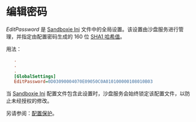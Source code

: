 # 编辑密码

_EditPassword_ 是 [Sandboxie Ini](SandboxieIni.md) 文件中的全局设置。该设置由沙盘服务进行管理，并指定由配置密码生成的 160 位 [SHA1 哈希值](https://en.wikipedia.org/wiki/SHA_hash_functions)。

用法：

```ini
   .
   .
   .
   [GlobalSettings]
   EditPassword=0D03090004070E09050C0A010100000108010B03
```

当 [Sandboxie Ini](SandboxieIni.md) 配置文件包含此设置时，沙盘服务会始终锁定该配置文件，以防止未经授权的修改。

另请参阅：[配置保护](ConfigurationProtection.md)。